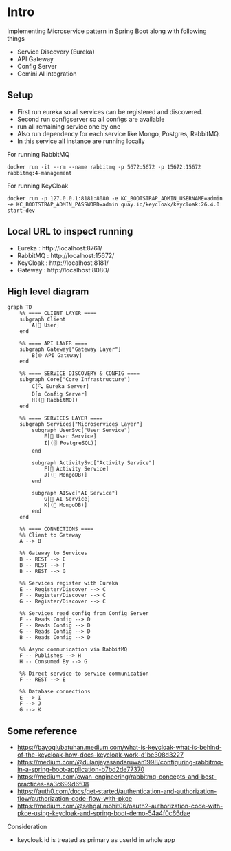 # Intro

Implementing Microservice pattern in Spring Boot along with following things
- Service Discovery (Eureka)
- API Gateway
- Config Server
- Gemini AI integration

## Setup
- First run eureka so all services can be registered and discovered.
- Second run configserver so all configs are available
- run all remaining service one by one
- Also run dependency for each service like Mongo, Postgres, RabbitMQ.
- In this service all instance are running locally


For running RabbitMQ
```
docker run -it --rm --name rabbitmq -p 5672:5672 -p 15672:15672 rabbitmq:4-management
```
For running KeyCloak
```
docker run -p 127.0.0.1:8181:8080 -e KC_BOOTSTRAP_ADMIN_USERNAME=admin -e KC_BOOTSTRAP_ADMIN_PASSWORD=admin quay.io/keycloak/keycloak:26.4.0 start-dev
```

## Local URL to inspect running

- Eureka : http://localhost:8761/
- RabbitMQ : http://localhost:15672/
- KeyCloak : http://localhost:8181/
- Gateway : http://localhost:8080/

## High level diagram

```mermaid
graph TD
    %% ==== CLIENT LAYER ====
    subgraph Client
        A[👤 User]
    end

    %% ==== API LAYER ====
    subgraph Gateway["Gateway Layer"]
        B[🌐 API Gateway]
    end

    %% ==== SERVICE DISCOVERY & CONFIG ====
    subgraph Core["Core Infrastructure"]
        C[🔍 Eureka Server]
        D[⚙️ Config Server]
        H((📨 RabbitMQ))
    end

    %% ==== SERVICES LAYER ====
    subgraph Services["Microservices Layer"]
        subgraph UserSvc["User Service"]
            E[🧩 User Service]
            I[(🗄️ PostgreSQL)]
        end

        subgraph ActivitySvc["Activity Service"]
            F[🏃 Activity Service]
            J[(🍃 MongoDB)]
        end

        subgraph AISvc["AI Service"]
            G[🤖 AI Service]
            K[(🍃 MongoDB)]
        end
    end

    %% ==== CONNECTIONS ====
    %% Client to Gateway
    A --> B

    %% Gateway to Services
    B -- REST --> E
    B -- REST --> F
    B -- REST --> G

    %% Services register with Eureka
    E -- Register/Discover --> C
    F -- Register/Discover --> C
    G -- Register/Discover --> C

    %% Services read config from Config Server
    E -- Reads Config --> D
    F -- Reads Config --> D
    G -- Reads Config --> D
    B -- Reads Config --> D

    %% Async communication via RabbitMQ
    F -- Publishes --> H
    H -- Consumed By --> G

    %% Direct service-to-service communication
    F -- REST --> E

    %% Database connections
    E --> I
    F --> J
    G --> K
```

## Some reference

- https://bayoglubatuhan.medium.com/what-is-keycloak-what-is-behind-of-the-keycloak-how-does-keycloak-work-d1be308d3227
- https://medium.com/@dulanjayasandaruwan1998/configuring-rabbitmq-in-a-spring-boot-application-b7bd2de77370
- https://medium.com/cwan-engineering/rabbitmq-concepts-and-best-practices-aa3c699d6f08
- https://auth0.com/docs/get-started/authentication-and-authorization-flow/authorization-code-flow-with-pkce
- https://medium.com/@sehgal.mohit06/oauth2-authorization-code-with-pkce-using-keycloak-and-spring-boot-demo-54a4f0c66dae


Consideration

- keycloak id is treated as primary as userId in whole app